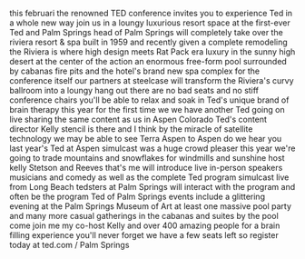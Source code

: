 
this februari the renowned TED
conference invites you to experience Ted
in a whole new way join us in a loungy
luxurious resort space at the first-ever
Ted and Palm Springs head of Palm
Springs will completely take over the
riviera resort &amp; spa built in 1959 and
recently given a complete remodeling the
Riviera is where high design meets Rat
Pack era luxury in the sunny high desert
at the center of the action an enormous
free-form pool surrounded by cabanas
fire pits and the hotel&#39;s brand new spa
complex for the conference itself our
partners at steelcase will transform the
Riviera&#39;s curvy ballroom into a loungy
hang out there are no bad seats and no
stiff conference chairs you&#39;ll be able
to relax and soak in Ted&#39;s unique brand
of brain therapy this year for the first
time we we have another Ted going on
live sharing the same content as us in
Aspen Colorado Ted&#39;s content director
Kelly stencil is there and I think by
the miracle of satellite technology we
may be able to see Terra Aspen to Aspen
do we hear you last year&#39;s Ted at Aspen
simulcast was a huge crowd pleaser this
year we&#39;re going to trade mountains and
snowflakes for windmills and sunshine
host kelly Stetson and Reeves that&#39;s me
will introduce live in-person speakers
musicians and comedy as well as the
complete Ted program simulcast live from
Long Beach tedsters at Palm Springs will
interact with the program and often be
the program Ted of Palm Springs events
include a glittering evening at the Palm
Springs Museum of Art at least one
massive pool party and many more casual
gatherings in the cabanas and suites by
the pool come join me my co-host Kelly
and over 400 amazing people for a brain
filling experience you&#39;ll never forget
we have a few seats left so register
today at ted.com / Palm Springs
